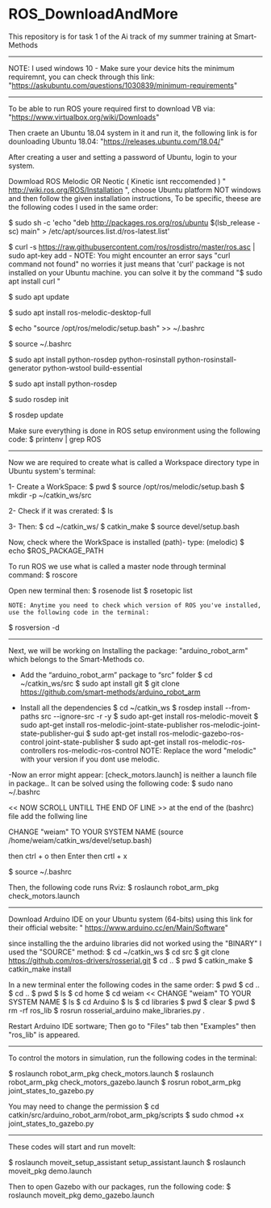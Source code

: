 # ROS_DownloadAndMore
This repository is for task 1 of the Ai track of my summer training at Smart-Methods

----------------------------------------------------------------------------------

NOTE: I used windows 10 - Make sure your device hits the minimum requiremnt, you can check through this link:
"https://askubuntu.com/questions/1030839/minimum-requirements"

----------------------------------------------------------------------------------

To be able to run ROS youre required first to download VB via:
"https://www.virtualbox.org/wiki/Downloads"

Then craete an Ubuntu 18.04 system in it and run it, the following link is for dounloading Ubuntu 18.04:
"https://releases.ubuntu.com/18.04/" 

After creating a user and setting a password of Ubuntu, login to your system.

Dowmload ROS Melodic OR Neotic ( Kinetic isnt reccomended ) " http://wiki.ros.org/ROS/Installation ", choose Ubuntu platform NOT windows and then follow the given installation instructions,
To be specific, theese are the following codes I used in the same order:

$ sudo sh -c 'echo "deb http://packages.ros.org/ros/ubuntu $(lsb_release -sc) main" > /etc/apt/sources.list.d/ros-latest.list'

$ curl -s https://raw.githubusercontent.com/ros/rosdistro/master/ros.asc | sudo apt-key add -
	NOTE: You might encounter an error says "curl command not found" no worries it just means that 'curl' package is not installed on your Ubuntu machine.
you can solve it by the command "$ sudo apt install curl "

$ sudo apt update

$ sudo apt install ros-melodic-desktop-full

$ echo "source /opt/ros/melodic/setup.bash" >> ~/.bashrc

$ source ~/.bashrc

$ sudo apt install python-rosdep python-rosinstall python-rosinstall-generator python-wstool build-essential

$ sudo apt install python-rosdep

$ sudo rosdep init

$ rosdep update

Make sure everything is done in ROS setup environment using the following code:
$ printenv | grep ROS

---------------------------------------------------------------------------------------------

Now we are required to create what is called a Workspace directory type in Ubuntu system's terminal:

1- Create a WorkSpace: 
$ pwd 
$ source /opt/ros/melodic/setup.bash
$ mkdir -p ~/catkin_ws/src

2- Check if it was crerated: 
$ ls

3- Then:
$ cd ~/catkin_ws/
$ catkin_make
$ source devel/setup.bash

Now, check where the WorkSpace is installed (path)- type: (melodic)
$ echo $ROS_PACKAGE_PATH

To run ROS we use what is called a master node through terminal command:
$ roscore

Open new terminal then: 
$ rosenode list
$ rosetopic list

	NOTE: Anytime you need to check which version of ROS you've installed, use the following code in the terminal:
$ rosversion -d

------------------------------------------------------------------------------------

Next, we will be working on Installing the package: "arduino_robot_arm" which belongs to the Smart-Methods co.

- Add the “arduino_robot_arm” package to “src” folder
$ cd ~/catkin_ws/src
$ sudo apt install git
$ git clone https://github.com/smart-methods/arduino_robot_arm 

- Install all the dependencies 
$ cd ~/catkin_ws
$ rosdep install --from-paths src --ignore-src -r -y
$ sudo apt-get install ros-melodic-moveit
$ sudo apt-get install ros-melodic-joint-state-publisher ros-melodic-joint-state-publisher-gui
$ sudo apt-get install ros-melodic-gazebo-ros-control joint-state-publisher
$ sudo apt-get install ros-melodic-ros-controllers ros-melodic-ros-control
	NOTE: Replace the word "melodic" with your version if you dont use melodic.

-Now an error might appear: [check_motors.launch] is neither a launch file in package.. It can be solved using the following code: 
$ sudo nano ~/.bashrc


<< NOW SCROLL UNTILL THE END OF LINE >>
at the end of the (bashrc) file add the follwing line

CHANGE "weiam" TO YOUR SYSTEM NAME
(source /home/weiam/catkin_ws/devel/setup.bash)

then 
  ctrl + o
then 
  Enter
then 
  crtl + x

$ source ~/.bashrc

Then, the following code runs Rviz:
$ roslaunch robot_arm_pkg check_motors.launch

----------------------------------------------------------------------------------

Download Arduino IDE on your Ubuntu system (64-bits) using this link for their official website: " https://www.arduino.cc/en/Main/Software" 

since installing the the arduino libraries did not worked using the "BINARY" I used the "SOURCE" method: 
$ cd ~/catkin_ws 
$ cd src 
$ git clone https://github.com/ros-drivers/rosserial.git
$ cd ..
$ pwd
$ catkin_make 
$ catkin_make install

In a new terminal enter the following codes in the same order:
$ pwd 
$ cd .. 
$ cd ..
$ pwd
$ ls
$ cd home 
$ cd weiam << CHANGE "weiam" TO YOUR SYSTEM NAME
$ ls
$ cd Arduino 
$ ls 
$ cd libraries 
$ pwd 
$ clear
$ pwd 
$ rm -rf ros_lib
$ rosrun rosserial_arduino make_libraries.py .

Restart Arduino IDE sortware; Then go to "Files" tab then "Examples" then "ros_lib" is appeared.

-------------------------------------------------------------------------------------------------------------------------------------

To control the motors in simulation, run the following codes in the terminal: 

$ roslaunch robot_arm_pkg check_motors.launch
$ roslaunch robot_arm_pkg check_motors_gazebo.launch
$ rosrun robot_arm_pkg joint_states_to_gazebo.py

You may need to change the permission 
	$ cd catkin/src/arduino_robot_arm/robot_arm_pkg/scripts
	$ sudo chmod +x joint_states_to_gazebo.py

--------------------------------------------------------------------------------------------------------------

These codes will start and run moveIt:

$ roslaunch moveit_setup_assistant setup_assistant.launch
$ roslaunch moveit_pkg demo.launch

Then to open Gazebo with our packages, run the following code:
$ roslaunch moveit_pkg demo_gazebo.launch
